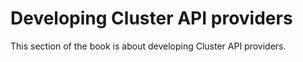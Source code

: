 # Developing Cluster API providers

This section of the book is about developing Cluster API providers.
